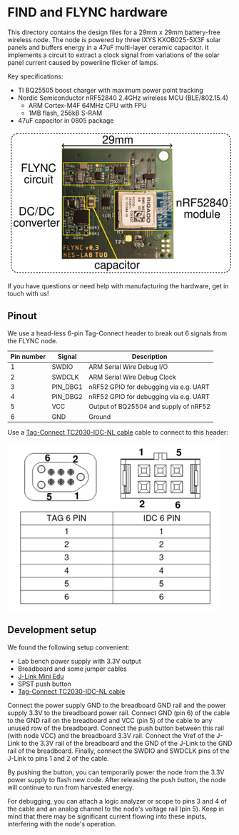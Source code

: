 # FIND and FLYNC hardware

This directory contains the design files for a 29mm x 29mm battery-free wireless node.
The node is powered by three IXYS KXOB025-5X3F solar panels and buffers energy in a 47uF multi-layer ceramic capacitor.
It implements a circuit to extract a clock signal from variations of the solar panel current caused by powerline flicker of lamps.

Key specifications:
 - TI BQ25505 boost charger with maximum power point tracking
 - Nordic Semiconductor nRF52840 2.4GHz wireless MCU (BLE/802.15.4)
    - ARM Cortex-M4F 64MHz CPU with FPU
    - 1MB flash, 256kB S-RAM
 - 47uF capacitor in 0805 package

<img src="proto_front.png" width="720">

If you have questions or need help with manufacturing the hardware, get in touch with us!

## Pinout

We use a head-less 6-pin Tag-Connect header to break out 6 signals from the FLYNC node.

| Pin number | Signal   | Description                            |
|------------|----------|----------------------------------------|
| 1          | SWDIO    | ARM Serial Wire Debug I/O              |
| 2          | SWDCLK   | ARM Serial Wire Debug Clock            |
| 3          | PIN_DBG1 | nRF52 GPIO for debugging via e.g. UART |
| 4          | PIN_DBG2 | nRF52 GPIO for debugging via e.g. UART |
| 5          | VCC      | Output of BQ25504 and supply of nRF52  |
| 6          | GND      | Ground                                 |

Use a [Tag-Connect TC2030-IDC-NL cable](https://www.tag-connect.com/product/tc2030-idc-nl) cable to connect to this header:

<img src="connector.png" width="480">

## Development setup

We found the following setup convenient:

 - Lab bench power supply with 3.3V output
 - Breadboard and some jumper cables
 - [J-Link Mini Edu](https://www.segger.com/products/debug-probes/j-link/models/j-link-edu-mini/)
 - SPST push button
 - [Tag-Connect TC2030-IDC-NL cable](https://www.tag-connect.com/product/tc2030-idc-nl)

Connect the power supply GND to the breadboard GND rail and the power supply 3.3V to the breadboard power rail.
Connect GND (pin 6) of the cable to the GND rail on the breadboard and VCC (pin 5) of the cable to any unused row of the breadboard.
Connect the push button between this rail (with node VCC) and the breadboard 3.3V rail.
Connect the Vref of the J-Link to the 3.3V rail of the breadboard and the GND of the J-Link to the GND rail of the breadboard.
Finally, connect the SWDIO and SWDCLK pins of the J-Link to pins 1 and 2 of the cable.

By pushing the button, you can temporarily power the node from the 3.3V power supply to flash new code.
After releasing the push button, the node will continue to run from harvested energy.

For debugging, you can attach a logic analyzer or scope to pins 3 and 4 of the cable and an analog channel to the node's voltage rail (pin 5).
Keep in mind that there may be significant current flowing into these inputs, interfering with the node's operation.
